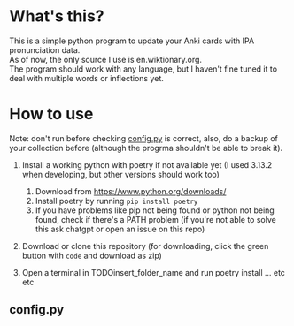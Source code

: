 # What's this?
This is a simple python program to update your Anki cards with IPA pronunciation data.  
As of now, the only source I use is en.wiktionary.org.  
The program should work with any language, but I haven't fine tuned it to deal with multiple words or inflections yet.  

# How to use
Note: don't run before checking [config.py](#configpy) is correct, also, do a backup of your collection before (although the progrma shouldn't be able to break it).

1) Install a working python with poetry if not available yet (I used 3.13.2 when developing, but other versions should work too)
    1) Download from https://www.python.org/downloads/
    2) Install poetry by running `pip install poetry`
    3) If you have problems like pip not being found or python not being found, check if there's a PATH problem (if you're not able to solve this ask chatgpt or open an issue on this repo)

2) Download or clone this repository (for downloading, click the green button with `code` and download as zip) 

3) Open a terminal in TODOinsert_folder_name and run poetry install
... etc etc


## config.py